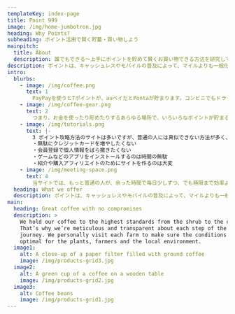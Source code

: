 ```yaml
---
templateKey: index-page
title: Point 999
image: /img/home-jumbotron.jpg
heading: Why Points?
subheading: ポイント活用で賢く貯蓄・買い物しよう
mainpitch:
  title: About
  description: 誰でもできる〜上手にポイントを貯めて賢くお買い物できる方法を研究しています。
description: ポイントは、キャッシュレスやモバイルの普及によって、マイルよりも一般化しました。
intro:
  blurbs:
    - image: /img/coffee.png
      text: 1
        PayPayを使うとTポイントが、auペイだとPontaが貯まります。コンビニでもドラッグストアでもスーパーでもデパートでも、貯めるポイントをTポイントやPonta、楽天ポイント、dポイントなどから選べます。お店独自のポイントシステムと両方とも二重取りできることもあります。場所を問わず、クレジットカードで支払いをすると、クレカのポイントや提携するTポイントなどが貯まります。そして、ポイントは他のポイントやマイルと相互に交換もできるようになりました。
    - image: /img/coffee-gear.png
      text: 2
        つまり、お金を使ったり貯めたりするあらゆる場所で、いろいろなポイントが貯まる時代になったのです。還元率も、上手に運用すれば数パーセントを超えます。昔のように「ポイントは恥ずかしいのでやらない」と無視するのは、貴重な収入の一部を無駄に捨てているようなものです。銀行の利子が下がり、収入も増えにくくなった今、どうせ使うお金を上手に管理し、かつ余った時間を少し投資して、賢く暮らしたいものです。
    - image: /img/tutorials.png
      text: |-
        3 ポイント攻略方法のサイトは多いですが、普通の人には真似できない方法が多く、あまり参考になりません。
        ・無駄にクレジットカードを増やしたくない
        ・会員登録で個人情報をばら撒きたくない
        ・ゲームなどのアプリをインストールするのは時間の無駄
        ・紹介や購入アフィリエイトのためにサイトを作るのは大変
    - image: /img/meeting-space.png
      text: 4
        当サイトでは、もっと普通の人が、余った時間で毎日少しずつ、でも極限まで効率よく、最大のポイントを獲得する方法を常に研究し、実践した結果も毎日更新しています。
  heading: What we offer
  description: ポイントは、キャッシュレスやモバイルの普及によって、マイルよりも一般化しました。
main:
  heading: Great coffee with no compromises
  description: >
    We hold our coffee to the highest standards from the shrub to the cup.
    That’s why we’re meticulous and transparent about each step of the coffee’s
    journey. We personally visit each farm to make sure the conditions are
    optimal for the plants, farmers and the local environment.
  image1:
    alt: A close-up of a paper filter filled with ground coffee
    image: /img/products-grid3.jpg
  image2:
    alt: A green cup of a coffee on a wooden table
    image: /img/products-grid2.jpg
  image3:
    alt: Coffee beans
    image: /img/products-grid1.jpg
---
```

